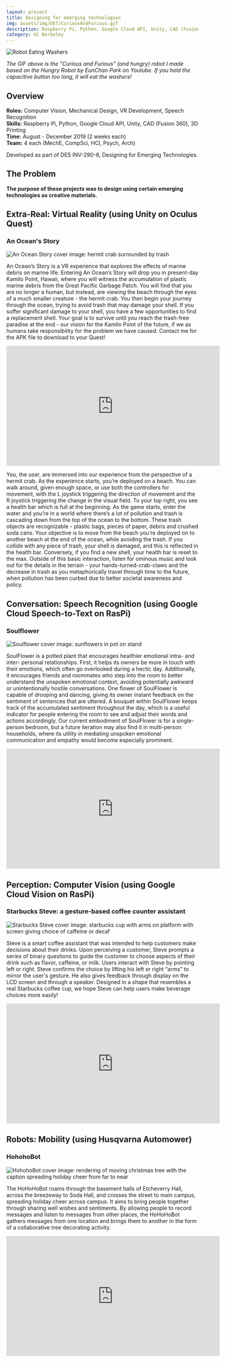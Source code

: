 ```yaml
---
layout: project
title: Designing for emerging technologies
img: assets/img/DET/CuriousAndFurious.gif
description: Raspberry Pi, Python, Google Cloud API, Unity, CAD (Fusion 360), 3D Printing
category: UC Berkeley
---
```

<img src="/images/DET/CuriousAndFurious.gif" alt = "Robot Eating Washers" style="position:relative">

*The GIF above is the "Curious and Furious" (and hungry) robot I made based on the Hungry Robot by EunChan Park on Youtube. If you hold the capacitive button too long, it will eat the washers!*
## Overview
**Roles:** Computer Vision, Mechanical Design, VR Development, Speech Recognition  
**Skills:** Raspberry Pi, Python, Google Cloud API, Unity, CAD (Fusion 360), 3D Printing   
**Time:** August - December 2019 (2 weeks  each)  
**Team:** 4 each (MechE, CompSci, HCI, Psych, Arch) 

Developed as part of DES INV-290-6, Designing for Emerging Technologies.

## The Problem
**The purpose of these projects was to design using certain emerging technologies as creative materials.**

## Extra-Real: Virtual Reality (using Unity on Oculus Quest)
### **An Ocean's Story** 
<img src="/images/DET/Anoceansstory.png" alt = "An Ocean Story cover image: hermit crab surrounded by trash" style="position:relative" >

An Ocean’s Story is a VR experience that explores the effects of marine debris on marine life. 
Entering An Ocean’s Story will drop you in present-day Kamilo Point, Hawaii, where you will witness the accumulation 
of plastic marine debris from the Great Pacific Garbage Patch. You will find that you are no longer a human, 
but instead, are viewing the beach through the eyes of a much smaller creature - the hermit crab. 
You then begin your journey through the ocean, trying to avoid trash that may damage your shell. 
If you suffer significant damage to your shell, you have a few opportunities to find a replacement shell. 
Your goal is to survive until you reach the trash-free paradise at the end - our vision for the Kamilo Point of the future, 
if we as humans take responsibility for the problem we have caused. Contact me for the APK file to download to your Quest!

<iframe width="560" height="315" src="https://www.youtube.com/embed/CKMGqEr92SU" frameborder="0" allow="accelerometer; autoplay; encrypted-media; gyroscope; picture-in-picture" allowfullscreen></iframe>

You, the user, are immersed into our experience from the perspective of a hermit crab. As the experience starts, 
you’re deployed on a beach. You can walk around, given enough space, or use both the controllers 
for movement, with the L joystick triggering the direction of movement and the R joystick triggering the change in the visual field. 
To your top right, you see a health bar which is full at the beginning. As the game starts, enter the water and you’re in a world where 
there’s a lot of pollution and trash is cascading down from the top of the ocean to the bottom. These trash objects are recognizable - plastic 
bags, pieces of paper, debris and crushed soda cans. Your objective is to move from the beach you’re deployed on to another beach 
at the end of the ocean, while avoiding the trash. If you collide with any piece of trash, your shell is damaged, 
and this is reflected in the health bar. Conversely, if you find a new shell, your health bar is reset to the max. 
Outside of this basic interaction, listen for ominous music and look out for the details in the terrain - 
your hands-turned-crab-claws and the decrease in trash as you metaphorically travel through time to the future, 
when pollution has been curbed due to better societal awareness and policy.
## Conversation: Speech Recognition (using Google Cloud Speech-to-Text on RasPi)
### **Soulflower**
<img src="/images/DET/Soulflower.png" alt = "Soulflower cover image: sunflowers in pot on stand" style="position:relative" >

SoulFlower is a potted plant that encourages healthier emotional intra- and inter- personal relationships. 
First, it helps its owners be more in touch with their emotions, which often go overlooked during a hectic day. 
Additionally, it encourages friends and roommates who step into the room to better understand the unspoken 
emotional context, avoiding potentially awkward or unintentionally hostile conversations. One flower of SoulFlower 
is capable of drooping and dancing, giving its owner instant feedback on the sentiment of sentences that are uttered. 
A bouquet within SoulFlower keeps track of the accumulated sentiment throughout the day, which is a useful indicator 
for people entering the room to see and adjust their words and actions accordingly. Our current embodiment of SoulFlower 
is for a single-person bedroom, but a future iteration may also find it in multi-person households, where its utility 
in mediating unspoken emotional communication and empathy would become especially prominent.

<iframe width="560" height="315" src="https://www.youtube.com/embed/jrJ6WAsjsq0" frameborder="0" allow="accelerometer; autoplay; encrypted-media; gyroscope; picture-in-picture" allowfullscreen></iframe>

## Perception: Computer Vision (using Google Cloud Vision on RasPi)
### **Starbucks Steve: a gesture-based coffee counter assistant** 
<img src="/images/DET/Steve.jpg" alt = "Starbucks Steve cover image: starbucks cup with arms on platform with screen giving choice of caffeine or decaf" style="position:relative" >

Steve is a smart coffee assistant that was intended to help customers make decisions about their drinks. 
Upon perceiving a customer, Steve prompts a series of binary questions to guide the customer to choose aspects of their drink such as flavor, caffeine, or milk. 
Users interact with Steve by pointing left or right. Steve confirms the choice by lifting his left or right “arms” to mirror the user's gesture. 
He also gives feedback through display on the LCD screen and through a speaker. Designed in a shape that resembles a real Starbucks coffee cup, 
we hope Steve can help users make beverage choices more easily!

<iframe width="560" height="315" src="https://www.youtube.com/embed/Soylf5HEnM0" frameborder="0" allow="accelerometer; autoplay; encrypted-media; gyroscope; picture-in-picture" allowfullscreen></iframe>

## Robots: Mobility (using Husqvarna Automower)
### **HohohoBot** 
<img src="/images/DET/Hohohobot.png" alt = "HohohoBot cover image: rendering of moving christmas tree with the caption spreading holiday cheer from far to near" style="position:relative" >

The HoHoHoBot roams through the basement halls of Etcheverry Hall, across the breezeway to Soda Hall, 
and crosses the street to main campus, spreading holiday cheer across campus. It aims to bring people 
together through sharing well wishes and sentiments. By allowing people to record messages and listen 
to messages from other places, the HoHoHoBot gathers messages from one location and brings them to another 
in the form of a collaborative tree decorating activity.

<iframe width="560" height="315" src="https://www.youtube.com/embed/Rudonu3daCI" frameborder="0" allow="accelerometer; autoplay; encrypted-media; gyroscope; picture-in-picture" allowfullscreen></iframe>